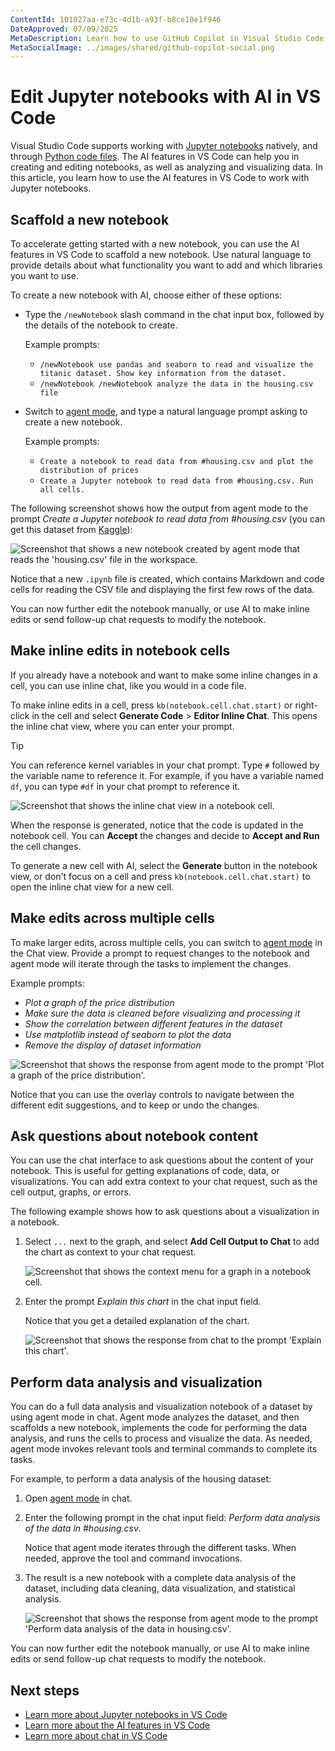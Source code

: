 ```yaml
---
ContentId: 101027aa-e73c-4d1b-a93f-b8ce10e1f946
DateApproved: 07/09/2025
MetaDescription: Learn how to use GitHub Copilot in Visual Studio Code to edit Jupyter notebooks with AI.
MetaSocialImage: ../images/shared/github-copilot-social.png
---
```

# Edit Jupyter notebooks with AI in VS Code

Visual Studio Code supports working with [Jupyter notebooks](/docs/datascience/jupyter-notebooks.md) natively, and through [Python code files](/docs/python/jupyter-support-py.md). The AI features in VS Code can help you in creating and editing notebooks, as well as analyzing and visualizing data. In this article, you learn how to use the AI features in VS Code to work with Jupyter notebooks.

## Scaffold a new notebook

To accelerate getting started with a new notebook, you can use the AI features in VS Code to scaffold a new notebook. Use natural language to provide details about what functionality you want to add and which libraries you want to use.

To create a new notebook with AI, choose either of these options:

* Type the `/newNotebook` slash command in the chat input box, followed by the details of the notebook to create.

    Example prompts:

    * `/newNotebook use pandas and seaborn to read and visualize the titanic dataset. Show key information from the dataset.`
    * `/newNotebook /newNotebook analyze the data in the housing.csv file`

* Switch to [agent mode](vscode://GitHub.Copilot-Chat/chat?mode=agent), and type a natural language prompt asking to create a new notebook.

    Example prompts:

    * `Create a notebook to read data from #housing.csv and plot the distribution of prices`
    * `Create a Jupyter notebook to read data from #housing.csv. Run all cells.`

The following screenshot shows how the output from agent mode to the prompt *Create a Jupyter notebook to read data from #housing.csv* (you can get this dataset from [Kaggle](https://www.kaggle.com/search?q=housing+dataset+in%3Adatasets)):

![Screenshot that shows a new notebook created by agent mode that reads the 'housing.csv' file in the workspace.](images/notebooks-with-ai/agent-mode-create-new-notebook.png)

Notice that a new `.ipynb` file is created, which contains Markdown and code cells for reading the CSV file and displaying the first few rows of the data.

You can now further edit the notebook manually, or use AI to make inline edits or send follow-up chat requests to modify the notebook.

## Make inline edits in notebook cells

If you already have a notebook and want to make some inline changes in a cell, you can use inline chat, like you would in a code file.

To make inline edits in a cell, press `kb(notebook.cell.chat.start)` or right-click in the cell and select **Generate Code** > **Editor Inline Chat**. This opens the inline chat view, where you can enter your prompt.

> [!TIP]
> You can reference kernel variables in your chat prompt. Type `#` followed by the variable name to reference it. For example, if you have a variable named `df`, you can type `#df` in your chat prompt to reference it.

![Screenshot that shows the inline chat view in a notebook cell.](images/notebooks-with-ai/notebook-inline-chat.png)

When the response is generated, notice that the code is updated in the notebook cell. You can **Accept** the changes and decide to **Accept and Run** the cell changes.

To generate a new cell with AI, select the **Generate** button in the notebook view, or don't focus on a cell and press `kb(notebook.cell.chat.start)` to open the inline chat view for a new cell.

## Make edits across multiple cells

To make larger edits, across multiple cells, you can switch to [agent mode](vscode://GitHub.Copilot-Chat/chat?mode=agent) in the Chat view. Provide a prompt to request changes to the notebook and agent mode will iterate through the tasks to implement the changes.

Example prompts:

* *Plot a graph of the price distribution*
* *Make sure the data is cleaned before visualizing and processing it*
* *Show the correlation between different features in the dataset*
* *Use matplotlib instead of seaborn to plot the data*
* *Remove the display of dataset information*

![Screenshot that shows the response from agent mode to the prompt 'Plot a graph of the price distribution'.](images/notebooks-with-ai/notebook-agent-mode-plot-prices.png)

Notice that you can use the overlay controls to navigate between the different edit suggestions, and to keep or undo the changes.

## Ask questions about notebook content

You can use the chat interface to ask questions about the content of your notebook. This is useful for getting explanations of code, data, or visualizations. You can add extra context to your chat request, such as the cell output, graphs, or errors.

The following example shows how to ask questions about a visualization in a notebook.

1. Select `...` next to the graph, and select **Add Cell Output to Chat** to add the chart as context to your chat request.

    ![Screenshot that shows the context menu for a graph in a notebook cell.](images/notebooks-with-ai/notebook-ask-mode-add-cell-output.png)

1. Enter the prompt *Explain this chart* in the chat input field.

    Notice that you get a detailed explanation of the chart.

    ![Screenshot that shows the response from chat to the prompt 'Explain this chart'.](images/notebooks-with-ai/notebook-ask-mode-explain-chart.png)

## Perform data analysis and visualization

You can do a full data analysis and visualization notebook of a dataset by using agent mode in chat. Agent mode analyzes the dataset, and then scaffolds a new notebook, implements the code for performing the data analysis, and runs the cells to process and visualize the data. As needed, agent mode invokes relevant tools and terminal commands to complete its tasks.

For example, to perform a data analysis of the housing dataset:

1. Open [agent mode](vscode://GitHub.Copilot-Chat/chat?mode=agent) in chat.

1. Enter the following prompt in the chat input field: *Perform data analysis of the data in #housing.csv*.

    Notice that agent mode iterates through the different tasks. When needed, approve the tool and command invocations.

1. The result is a new notebook with a complete data analysis of the dataset, including data cleaning, data visualization, and statistical analysis.

    ![Screenshot that shows the response from agent mode to the prompt 'Perform data analysis of the data in housing.csv'.](images/notebooks-with-ai/notebook-agent-mode-data-analysis.png)

You can now further edit the notebook manually, or use AI to make inline edits or send follow-up chat requests to modify the notebook.

## Next steps

* [Learn more about Jupyter notebooks in VS Code](/docs/datascience/jupyter-notebooks.md)
* [Learn more about the AI features in VS Code](/docs/copilot/overview.md)
* [Learn more about chat in VS Code](/docs/copilot/chat/copilot-chat.md)
